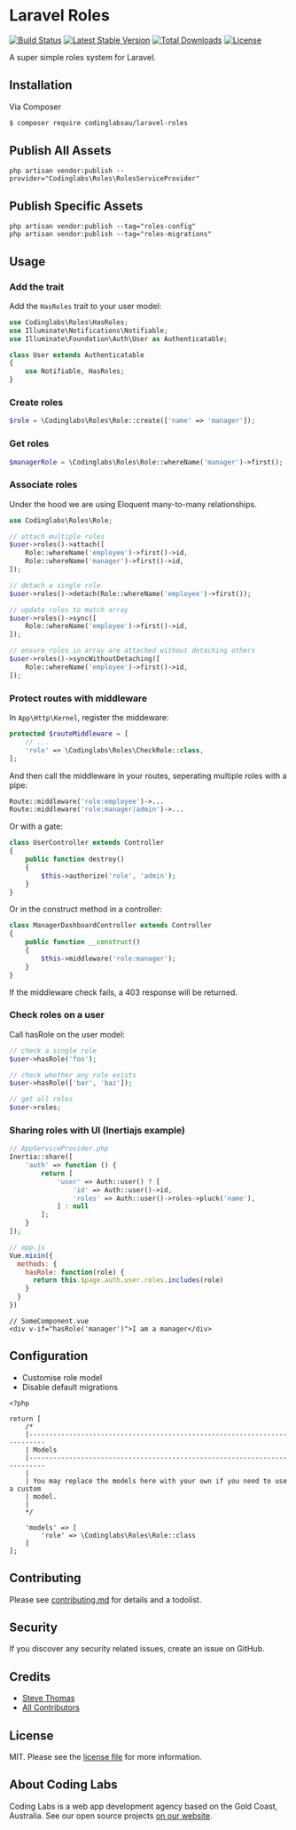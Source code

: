 # Laravel Roles

[![Build Status](https://travis-ci.org/codinglabsau/laravel-roles.svg?branch=master)](https://travis-ci.org/codinglabsau/laravel-roles)
[![Latest Stable Version](https://poser.pugx.org/codinglabsau/laravel-roles/v/stable)](https://packagist.org/packages/codinglabsau/laravel-roles)
[![Total Downloads](https://poser.pugx.org/codinglabsau/laravel-roles/downloads)](https://packagist.org/packages/codinglabsau/laravel-roles)
[![License](https://poser.pugx.org/codinglabsau/laravel-roles/license)](https://packagist.org/packages/codinglabsau/laravel-roles)

A super simple roles system for Laravel. 

## Installation
Via Composer

``` bash
$ composer require codinglabsau/laravel-roles
```

## Publish All Assets
```
php artisan vendor:publish --provider="Codinglabs\Roles\RolesServiceProvider"
```
## Publish Specific Assets
```
php artisan vendor:publish --tag="roles-config"
php artisan vendor:publish --tag="roles-migrations"
```

## Usage
### Add the trait
Add the `HasRoles` trait to your user model:

```php
use Codinglabs\Roles\HasRoles;
use Illuminate\Notifications\Notifiable;
use Illuminate\Foundation\Auth\User as Authenticatable;

class User extends Authenticatable
{
    use Notifiable, HasRoles;
}
```

### Create roles
```php
$role = \Codinglabs\Roles\Role::create(['name' => 'manager']);
```

### Get roles
```php
$managerRole = \Codinglabs\Roles\Role::whereName('manager')->first();
```

### Associate roles
Under the hood we are using Eloquent many-to-many relationships.
```php
use Codinglabs\Roles\Role;

// attach multiple roles
$user->roles()->attach([
    Role::whereName('employee')->first()->id,
    Role::whereName('manager')->first()->id,
]);

// detach a single role
$user->roles()->detach(Role::whereName('employee')->first());

// update roles to match array
$user->roles()->sync([
    Role::whereName('employee')->first()->id,
]);

// ensure roles in array are attached without detaching others
$user->roles()->syncWithoutDetaching([
    Role::whereName('employee')->first()->id,
]);
```

### Protect routes with middleware
In `App\Http\Kernel`, register the middeware: 
```php
protected $routeMiddleware = [
    // ...
    'role' => \Codinglabs\Roles\CheckRole::class,
];
```
And then call the middleware in your routes, seperating multiple roles with a pipe:
```php
Route::middleware('role:employee')->...
Route::middleware('role:manager|admin')->...
```

Or with a gate:
```php
class UserController extends Controller
{
    public function destroy()
    {
        $this->authorize('role', 'admin');
    }
}
```

Or in the construct method in a controller:
```php
class ManagerDashboardController extends Controller
{
    public function __construct()
    {
        $this->middleware('role:manager');
    }
}
```

If the middleware check fails, a 403 response will be returned.

### Check roles on a user
Call hasRole on the user model:
```php
// check a single role
$user->hasRole('foo');

// check whether any role exists
$user->hasRole(['bar', 'baz']);

// get all roles
$user->roles;
```

### Sharing roles with UI (Inertiajs example)
```php
// AppServiceProvider.php
Inertia::share([
    'auth' => function () {
        return [
            'user' => Auth::user() ? [
                'id' => Auth::user()->id,
                'roles' => Auth::user()->roles->pluck('name'),
            ] : null
        ];
    }
]);
```
```javascript
// app.js
Vue.mixin({
  methods: {
    hasRole: function(role) {
      return this.$page.auth.user.roles.includes(role)
    }
  }
})
```
```vue
// SomeComponent.vue
<div v-if="hasRole('manager')">I am a manager</div>
```
## Configuration
- Customise role model
- Disable default migrations

```
<?php

return [
    /*
    |--------------------------------------------------------------------------
    | Models
    |--------------------------------------------------------------------------
    |
    | You may replace the models here with your own if you need to use a custom
    | model.
    |
    */

    'models' => [
        'role' => \Codinglabs\Roles\Role::class
    ]
];

```

## Contributing
Please see [contributing.md](contributing.md) for details and a todolist.

## Security
If you discover any security related issues, create an issue on GitHub.

## Credits
- [Steve Thomas](https://github.com/stevethomas)
- [All Contributors](../../contributors)

## License
MIT. Please see the [license file](LICENSE.md) for more information.

## About Coding Labs
Coding Labs is a web app development agency based on the Gold Coast, Australia. See our open source projects [on our website](https://codinglabs.com.au/open-source).
